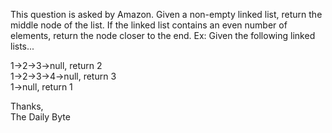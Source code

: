 This question is asked by Amazon. Given a non-empty linked list, return the middle node of the list. If the linked list contains an even number of elements, return the node closer to the end.
Ex: Given the following linked lists...

1->2->3->null, return 2  
1->2->3->4->null, return 3  
1->null, return 1  


Thanks,  
The Daily Byte

